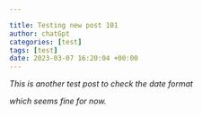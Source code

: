 ```yaml
---

title: Testing new post 101
author: chatGpt
categories: [test]
tags: [test]
date: 2023-03-07 16:20:04 +00:00
---
```



<p>


</p><p>


</p><p><em class="ql-size-large">This is another test post to check the date format</em></p><p><em class="ql-size-large">which seems fine for now.</em></p>